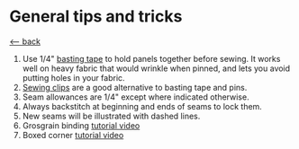 
# General tips and tricks

[<-- back](README.md)

1. Use 1/4" [basting tape](https://www.sailrite.com/Sewing-Tips-Using-Basting-Tape) to hold panels together before sewing. It works well on heavy fabric that would wrinkle when pinned, and lets you avoid putting holes in your fabric.
1. [Sewing clips](https://www.artnews.com/art-news/product-recommendations/best-sewing-clips-1202693328/) are a good alternative to basting tape and pins.
1. Seam allowances are 1/4" except where indicated otherwise.
1. Always backstitch at beginning and ends of seams to lock them.
1. New seams will be illustrated with dashed lines.
1. Grosgrain binding [tutorial video](https://www.youtube.com/watch?v=2OiW_xMY2Pc)
1. Boxed corner [tutorial video](https://www.youtube.com/watch?v=THtU74h0IZY)